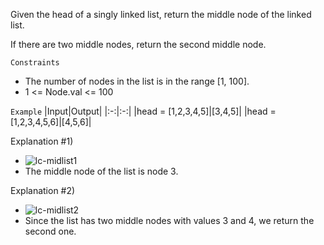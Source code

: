 Given the head of a singly linked list, return the middle node of the linked list.

If there are two middle nodes, return the second middle node.

`Constraints`
- The number of nodes in the list is in the range [1, 100].
- 1 <= Node.val <= 100

`Example`
|Input|Output|
|:-:|:-:|
|head = [1,2,3,4,5]|[3,4,5]|
|head = [1,2,3,4,5,6]|[4,5,6]|

Explanation #1)
- ![lc-midlist1](https://github.com/user-attachments/assets/5083c959-2c33-41ca-8074-699f0a9d0480)
- The middle node of the list is node 3.

Explanation #2)
- ![lc-midlist2](https://github.com/user-attachments/assets/36be36ff-66b2-4cde-bd37-0d7987f3cdd9)
- Since the list has two middle nodes with values 3 and 4, we return the second one.
